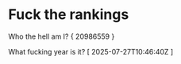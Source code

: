# Fuck the rankings

Who the hell am I?
{ 20986559 }

What fucking year is it?
[ 2025-07-27T10:46:40Z ]
